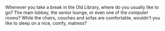 Whenever you take a break in the Old Library, where do you usually like to go? The main lobbey, the senior lounge, or even one of the computer rooms? While the chairs, couches and sofas are comfortable, wouldn't you like to sleep on a nice, comfy, matress?